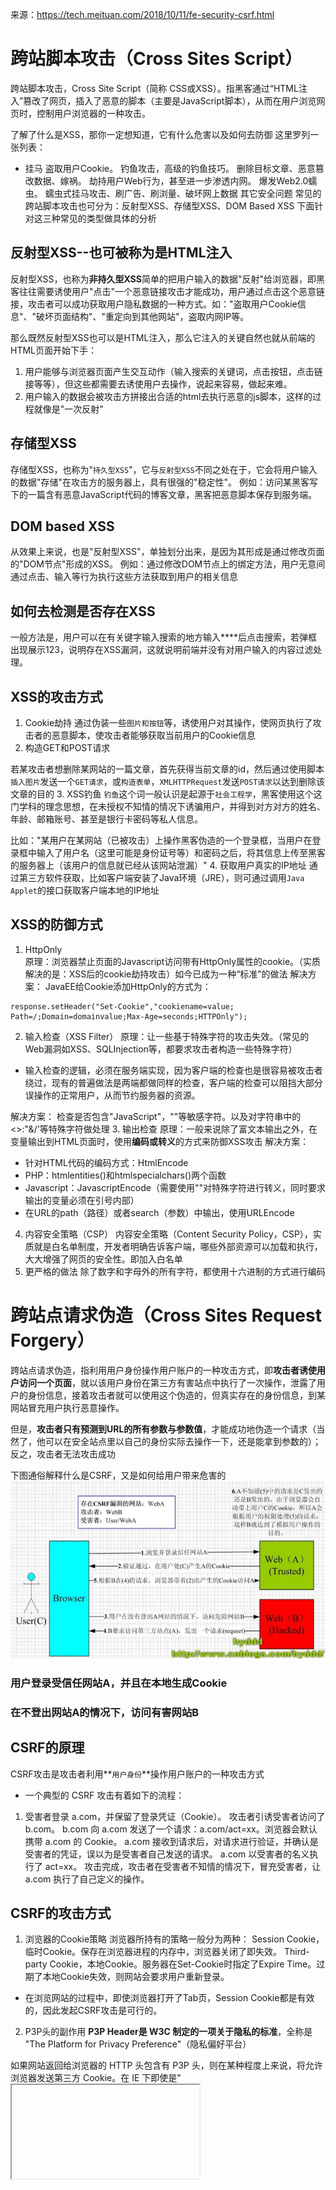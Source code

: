 来源：https://tech.meituan.com/2018/10/11/fe-security-csrf.html

# 跨站脚本攻击（Cross Sites Script）
跨站脚本攻击，Cross Site Script（简称 CSS或XSS）。指黑客通过“HTML注入”篡改了网页，插入了恶意的脚本（主要是JavaScript脚本），从而在用户浏览网页时，控制用户浏览器的一种攻击。

了解了什么是XSS，那你一定想知道，它有什么危害以及如何去防御 这里罗列一张列表：

- 挂马
盗取用户Cookie。
钓鱼攻击，高级的钓鱼技巧。
删除目标文章、恶意篡改数据、嫁祸。
劫持用户Web行为，甚至进一步渗透内网。
爆发Web2.0蠕虫。
蠕虫式挂马攻击、刷广告、刷浏量、破坏网上数据
其它安全问题
常见的跨站脚本攻击也可分为：反射型XSS、存储型XSS、DOM Based XSS 下面针对这三种常见的类型做具体的分析

## 反射型XSS--也可被称为是HTML注入
反射型XSS，也称为**非持久型XSS**简单的把用户输入的数据"反射"给浏览器，即黑客往往需要诱使用户"点击"一个恶意链接攻击才能成功，用户通过点击这个恶意链接，攻击者可以成功获取用户隐私数据的一种方式。如："盗取用户Cookie信息"、"破坏页面结构"、"重定向到其他网站"，盗取内网IP等。 

那么既然反射型XSS也可以是HTML注入，那么它注入的关键自然也就从前端的HTML页面开始下手：

1. 用户能够与浏览器页面产生交互动作（输入搜索的关键词，点击按钮，点击链接等等），但这些都需要去诱使用户去操作，说起来容易，做起来难。
2. 用户输入的数据会被攻击方拼接出合适的html去执行恶意的js脚本，这样的过程就像是"一次反射"

## 存储型XSS
存储型XSS，也称为"`持久型XSS`"，它与`反射型XSS`不同之处在于，它会将用户输入的数据"存储"在攻击方的服务器上，具有很强的"稳定性"。
例如：访问某黑客写下的一篇含有恶意JavaScript代码的博客文章，黑客把恶意脚本保存到服务端。
## DOM based XSS
从效果上来说，也是"反射型XSS"，单独划分出来，是因为其形成是通过修改页面的"DOM节点"形成的XSS。
例如：通过修改DOM节点上的绑定方法，用户无意间通过点击、输入等行为执行这些方法获取到用户的相关信息

## 如何去检测是否存在XSS
一般方法是，用户可以在有关键字输入搜索的地方输入****后点击搜索，若弹框出现展示123，说明存在XSS漏洞，这就说明前端并没有对用户输入的内容过滤处理。

## XSS的攻击方式
1. Cookie劫持
通过伪装一些`图片和按钮`等，诱使用户对其操作，使网页执行了攻击者的恶意脚本，使攻击者能够获取当前用户的Cookie信息
2. 构造GET和POST请求

若某攻击者想删除某网站的一篇文章，首先获得当前文章的id，然后通过使用脚本`插入图片`发送一个`GET请求`，或`构造表单`，`XMLHTTPRequest`发送`POST请求`以达到删除该文章的目的
3. XSS钓鱼
`钓鱼`这个词一般认识是起源于`社会工程学`，黑客使用这个这门学科的理念思想，在未授权不知情的情况下诱骗用户，并得到对方对方的姓名、年龄、邮箱账号、甚至是银行卡密码等私人信息。

比如："某用户在某网站（已被攻击）上操作黑客伪造的一个登录框，当用户在登录框中输入了用户名（这里可能是身份证号等）和密码之后，将其信息上传至黑客的服务器上（该用户的信息就已经从该网站泄漏）"
4. 获取用户真实的IP地址
通过第三方软件获取，比如客户端安装了Java环境（JRE），则可通过调用`Java Applet`的接口获取客户端本地的IP地址
## XSS的防御方式
1. HttpOnly  
原理：浏览器禁止页面的Javascript访问带有HttpOnly属性的cookie。（实质解决的是：XSS后的cookie劫持攻击）如今已成为一种“标准”的做法
解决方案：
JavaEE给Cookie添加HttpOnly的方式为：
```
response.setHeader("Set-Cookie","cookiename=value; Path=/;Domain=domainvalue;Max-Age=seconds;HTTPOnly");
```
2. 输入检查（XSS Filter）
原理：让一些基于特殊字符的攻击失效。（常见的Web漏洞如XSS、SQLInjection等，都要求攻击者构造一些特殊字符）
* 输入检查的逻辑，必须在服务端实现，因为客户端的检查也是很容易被攻击者绕过，现有的普遍做法是两端都做同样的检查，客户端的检查可以阻挡大部分误操作的正常用户，从而节约服务器的资源。

解决方案：
检查是否包含"JavaScript"，"<script></script>"等敏感字符。以及对字符串中的<>:"&/'等特殊字符做处理
3. 输出检查
原理：一般来说除了富文本输出之外，在变量输出到HTML页面时，使用**编码或转义**的方式来防御XSS攻击
解决方案：
*   针对HTML代码的编码方式：HtmlEncode
*   PHP：htmlentities()和htmlspecialchars()两个函数
*   Javascript：JavascriptEncode（需要使用""对特殊字符进行转义，同时要求输出的变量必须在引号内部）
*   在URL的path（路径）或者search（参数）中输出，使用URLEncode
4. 内容安全策略（CSP）
内容安全策略（Content Security Policy，CSP），实质就是白名单制度，开发者明确告诉客户端，哪些外部资源可以加载和执行，大大增强了网页的安全性。即加入白名单
5. 更严格的做法
除了数字和字母外的所有字符，都使用十六进制的方式进行编码

# 跨站点请求伪造（Cross Sites Request Forgery）
跨站点请求伪造，指利用用户身份操作用户账户的一种攻击方式，即**攻击者诱使用户访问一个页面**，就以该用户身份在第三方有害站点中执行了一次操作，泄露了用户的身份信息，接着攻击者就可以使用这个伪造的，但真实存在的身份信息，到某网站冒充用户执行恶意操作。

但是，**攻击者只有预测到URL的所有参数与参数值**，才能成功地伪造一个请求（当然了，他可以在安全站点里以自己的身份实际去操作一下，还是能拿到参数的）；反之，攻击者无法攻击成功

下图通俗解释什么是CSRF，又是如何给用户带来危害的
![image](https://github.com/leo0807/Web-Learner/blob/master/images/CSRF.png)
### 用户登录受信任网站A，并且在本地生成Cookie
### 在不登出网站A的情况下，访问有害网站B

## CSRF的原理
CSRF攻击是攻击者利用**`用户身份`**操作用户账户的一种攻击方式

 - 一个典型的 CSRF 攻击有着如下的流程：
1. 受害者登录 a.com，并保留了登录凭证（Cookie）。
攻击者引诱受害者访问了 b.com。
b.com 向 a.com 发送了一个请求：a.com/act=xx。浏览器会默认携带 a.com 的 Cookie。
a.com 接收到请求后，对请求进行验证，并确认是受害者的凭证，误以为是受害者自己发送的请求。
a.com 以受害者的名义执行了 act=xx。
攻击完成，攻击者在受害者不知情的情况下，冒充受害者，让 a.com 执行了自己定义的操作。


## CSRF的攻击方式
1. 浏览器的Cookie策略
浏览器所持有的策略一般分为两种：
Session Cookie，临时Cookie。保存在浏览器进程的内存中，浏览器关闭了即失效。
Third-party Cookie，本地Cookie。服务器在Set-Cookie时指定了Expire Time。过期了本地Cookie失效，则网站会要求用户重新登录。
* 在浏览网站的过程中，即使浏览器打开了Tab页，Session Cookie都是有效的，因此发起CSRF攻击是可行的。

2. P3P头的副作用
**P3P Header是 W3C 制定的一项关于隐私的标准**，全称是 "The Platform for Privacy Preference"（隐私偏好平台）

如果网站返回给浏览器的 HTTP 头包含有 P3P 头，则在某种程度上来说，将允许 浏览器发送第三方 Cookie。在 IE 下即使是"<iframe>"、`<script>`等标签页将不再拦截第三方 Cookie 的发送。主要应用在类似广告等需要跨域访问的页面。
3.GET，POST请求

* 这里有个误区
大多数 CSRF 攻击，都是通过 <img> 、 <iframe> 、 <script> 等带 src 属性的标签，这类标签只能发送一次 GET 请求，而不能发送 POST 请求，由此也有了认为 CSRF 攻击只能由 GET 请求发起的错误观点。
构造一个 POST 请求，只需要在一个不可见的**iframe窗口中，构造一个form表单**，然后使用JavaScript自动提交这个表单。那么整个自动提交表单的过程，对于用户来说就是不可见的。
## CSRF的防御方式
1. 验证码 (增加验证，短信，验证码等/使用POST请求)
原理：
CSRF攻击过程中，用户在不知情的情况下构造了网络请求，添加验证码后，强制用户必须与应用进行交互
*  优点：简洁而有效
*  缺点：网站不能给所有的操作都加上验证码
2. Referer Check
原理：
* 利用HTTP头中的Referer判断请求来源是否合法
* Referer首部包含了当前请求页面的来源页面的地址，一般情况下Referer的来源页就是发起请求的那个页面，如果是在iframe中发起的请求，那么对应的页面URL就是iframe的src

*  优点：简单易操作（只需要在最后给所有安全敏感的请求统一添加一个拦截器来检查Referer的值就行）
*  缺点：服务器并非什么时候都能取到Referer
        1.很多出于保护用户隐私的考虑，限制了Referer的发送。
        2.比如从HTTPS跳转到HTTP，出于安全的考虑，浏览器不会发送Referer
3. 使用Anti CSRF Token

原理：把参数加密，或者使用一些随机数，从而让攻击者无法猜测到参数值，也就无法构造请求的 URL，也就无法发起 CSRF 攻击。

例子（增加token）：
*  比如一个删除操作的URL是：`http://host/path/delete?uesrname=abc&item=123`
*  保持原参数不变，新增一个参数Token，Token值是随机的，不可预测
*  http://host/path/delete?username=abc&item=123&token=[random(seed)]

*  优点：比检查Referer方法更安全，并且不涉及用户隐私
*  缺点：
        加密
        1. 加密后的URL非常难读，对用户非常不友好
        2. 加密的参数每次都在改变，导致用户无法对页面进行搜索
        3. 普通参数也会被加密或哈希，将会给DBA工作带来很大的困扰，因为数据分析常常需要用到参数的明文
        
        token
        1. 对所有的请求都添加Token比较困难

- Token需要足够随机，必须用足够安全的随机数生成算法
- Token应该为用户和服务器所共同持有，不能被第三方知晓
- Token可以放在用户的Session或者浏览器的Cookie中
- 尽量把Token放在表单中，把敏感操作由GET改为POST，以form表单的形式提交，可以避免Token泄露（比如一个页面：http://host/path/manage?username=abc&token=[random]，在此页面用户需要在这个页面提交表单或者单击“删除”按钮，才能完成删除操作，在这种场景下，如果这个页面包含了一张攻击者能指定地址的图片<img src="http://evil.com/notexist" />，则这个页面地址会作为HTTP请求的Refer发送到evil.com的服务器上，从而导致Token泄露）


2.4 XSRF
当网站同时存在XSS和CSRF漏洞时，XSS可以模拟客户端浏览器执行任意操作，在XSS攻击下，攻击者完全可以请求页面后，读取页面内容中的Token值，然后再构造出一个合法的请求

3. 点击劫持（ClickJacking）
点击劫持是一种视觉上的欺骗手段。攻击者使用一个透明的、不可见的iframe，覆盖在一个网页上，然后诱使用户在网页上进行操作，此时用户将在不知情的情况下点击透明的iframe页面。通过调整iframe页面的位置，可以诱使用户恰好点击在iframe页面的一些功能性按钮上。

比如，程序员小王在访问A网页时，点击空白区域，浏览器却意外打开了xx新葡京赌场的页面，于是他在A网页打开控制台，在空白区域发现了一个透明的iframe，该iframe嵌入了一个第三方网页的URL

# 点击劫持防御方式
##  X-Frame-Options HTTP响应头是用来给浏览器指示允许一个页面能否在`<frame>、<iframe>、<object>`中展现的标记

#### 有三个可选的值
1.  DENY：浏览器会拒绝当前页面加载任何frame页面（即使是相同域名的页面也不允许）
2.  SAMEORIGIN：允许加载frame页面，但是frame页面的地址只能为同源域名下的页面
3.  ALLOW-FROM：可以加载指定来源的frame页面（可以定义frame页面的地址）

## 禁止iframe的嵌套
if(window.top.location !== window.loaction){window.top.location === window.self.location}
